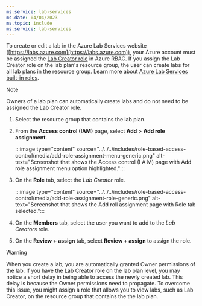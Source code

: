 ```yaml
---
ms.service: lab-services
ms.date: 04/04/2023
ms.topic: include
ms.service: lab-services
---
```


To create or edit a lab in the Azure Lab Services website ([https://labs.azure.com](https://labs.azure.com)), your Azure account must be assigned the [Lab Creator role](../concept-lab-services-role-based-access-control.md#lab-creator-role) in Azure RBAC. If you assign the Lab Creator role on the lab plan's resource group, the user can create labs for all lab plans in the resource group. Learn more about [Azure Lab Services built-in roles](../concept-lab-services-role-based-access-control.md).

> [!NOTE]
> Owners of a lab plan can automatically create labs and do not need to be assigned the Lab Creator role.

1. Select the resource group that contains the lab plan.

1. From the **Access control (IAM)** page, select **Add** > **Add role assignment**.

    :::image type="content" source="../../../includes/role-based-access-control/media/add-role-assignment-menu-generic.png" alt-text="Screenshot that shows the Access control (I A M) page with Add role assignment menu option highlighted.":::

1. On the **Role** tab, select the *Lab Creator* role.

    :::image type="content" source="../../../includes/role-based-access-control/media/add-role-assignment-role-generic.png" alt-text="Screenshot that shows the Add roll assignment page with Role tab selected.":::

1. On the **Members** tab, select the user you want to add to the *Lab Creators* role.

1. On the **Review + assign** tab, select **Review + assign** to assign the role.

> [!WARNING]
> When you create a lab, you are automatically granted Owner permissions of the lab. If you have the Lab Creator role on the lab plan level, you may notice a short delay in being able to access the newly created lab. This delay is because the Owner permissions need to propagate. To overcome this issue, you might assign a role that allows you to view labs, such as Lab Creator, on the resource group that contains the the lab plan.
